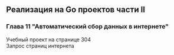 ## Реализация на Go проектов части II
### Глава 11 "Автоматический сбор данных в интернете"
Учебный проект на странице 304  
Запрос страниц интернета